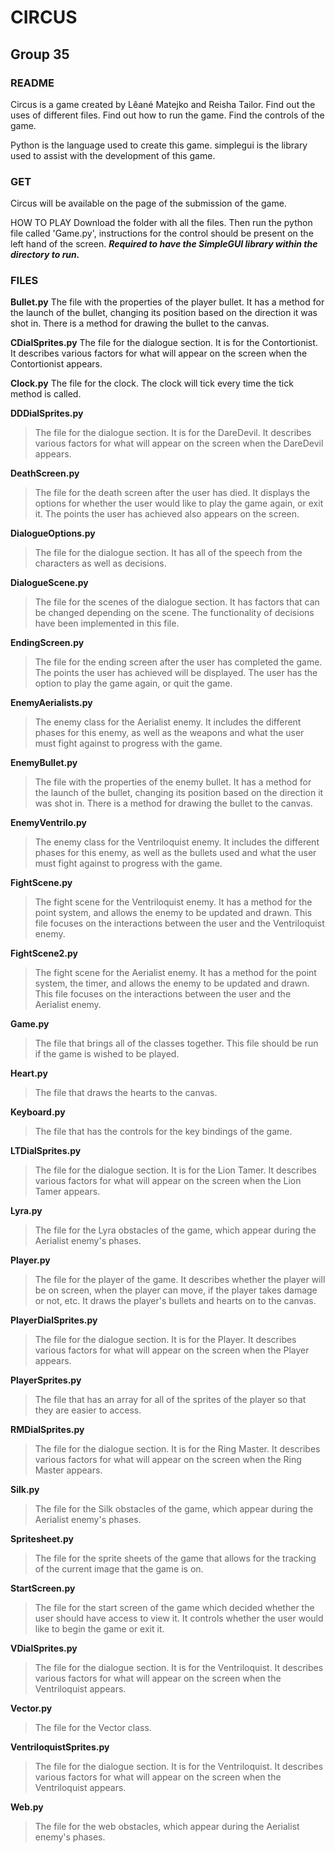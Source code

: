 # CIRCUS

## Group 35

### README

Circus is a game created by Lêané Matejko and Reisha Tailor. Find out the uses of different files. Find out how to run the game. Find the controls of the game.

Python is the language used to create this game. simplegui is the library used to assist with the development of this game.

### GET

Circus will be available on the page of the submission of the game.

HOW TO PLAY
	Download the folder with all the files. Then run the python file called 'Game.py', instructions for the control should be present on the left hand of the screen.
  ***Required to have the SimpleGUI library within the directory to run.***

### FILES

**Bullet.py**
  The file with the properties of the player bullet. It has a method for the launch of the bullet, changing its position based on the direction it was shot in. There is a method for drawing the bullet to the canvas.

**CDialSprites.py**
  The file for the dialogue section. It is for the Contortionist. It describes various factors for what will appear on the screen when the Contortionist appears.

**Clock.py**
  The file for the clock. The clock will tick every time the tick method is called.

**DDDialSprites.py**

> The file for the dialogue section. It is for the DareDevil. It describes various factors for what will appear on the screen when the DareDevil appears.

**DeathScreen.py**

> The file for the death screen after the user has died. It displays the options for whether the user would like to play the game again, or exit it. The points the user has achieved also appears on the screen.

**DialogueOptions.py**

> The file for the dialogue section. It has all of the speech from the characters as well as decisions.

**DialogueScene.py**

> The file for the scenes of the dialogue section. It has factors that can be changed depending on the scene. The functionality of decisions have been implemented in this file.

**EndingScreen.py**

> The file for the ending screen after the user has completed the game. The points the user has achieved will be displayed. The user has the option to play the game again, or quit the game.

**EnemyAerialists.py**

> The enemy class for the Aerialist enemy. It includes the different phases for this enemy, as well as the weapons and what the user must fight against to progress with the game.

**EnemyBullet.py**

> The file with the properties of the enemy bullet. It has a method for the launch of the bullet, changing its position based on the direction it was shot in. There is a method for drawing the bullet to the canvas.

**EnemyVentrilo.py**

> The enemy class for the Ventriloquist enemy. It includes the different phases for this enemy, as well as the bullets used and what the user must fight against to progress with the game.

**FightScene.py**

> The fight scene for the Ventriloquist enemy. It has a method for the point system, and allows the enemy to be updated and drawn. This file focuses on the interactions between the user and the Ventriloquist enemy.

**FightScene2.py**
> The fight scene for the Aerialist enemy. It has a method for the point system, the timer, and allows the enemy to be updated and drawn. This file focuses on the interactions between the user and the Aerialist enemy.
		
**Game.py**

> The file that brings all of the classes together. This file should be run if the game is wished to be played.

**Heart.py**

> The file that draws the hearts to the canvas.

**Keyboard.py**

> The file that has the controls for the key bindings of the game.

**LTDialSprites.py**

> The file for the dialogue section. It is for the Lion Tamer. It describes various factors for what will appear on the screen when the Lion Tamer appears.

**Lyra.py**

> The file for the Lyra obstacles of the game, which appear during the Aerialist enemy's phases.

**Player.py**

> The file for the player of the game. It describes whether the player will be on screen, when the player can move, if the player takes damage or not, etc. It draws the player's bullets and hearts on to the canvas.

**PlayerDialSprites.py**

> The file for the dialogue section. It is for the Player. It describes various factors for what will appear on the screen when the Player appears.

**PlayerSprites.py**

> The file that has an array for all of the sprites of the player so that they are easier to access.

**RMDialSprites.py**

> The file for the dialogue section. It is for the Ring Master. It describes various factors for what will appear on the screen when the Ring Master appears.

**Silk.py**

> The file for the Silk obstacles of the game, which appear during the Aerialist enemy's phases.

**Spritesheet.py**

> The file for the sprite sheets of the game that allows for the tracking of the current image that the game is on.

**StartScreen.py**

> The file for the start screen of the game which decided whether the user should have access to view it. It controls whether the user would like to begin the game or exit it.

**VDialSprites.py**

> The file for the dialogue section. It is for the Ventriloquist. It describes various factors for what will appear on the screen when the Ventriloquist appears.

**Vector.py**

> The file for the Vector class.

**VentriloquistSprites.py**

> The file for the dialogue section. It is for the Ventriloquist. It describes various factors for what will appear on the screen when the Ventriloquist appears.

**Web.py**

> The file for the web obstacles, which appear during the Aerialist enemy's phases.
